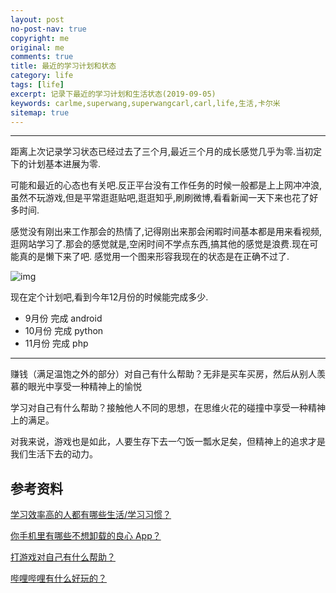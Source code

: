 ```yaml
---
layout: post
no-post-nav: true
copyright: me
original: me
comments: true
title: 最近的学习计划和状态
category: life
tags: [life]
excerpt: 记录下最近的学习计划和生活状态(2019-09-05)
keywords: carlme,superwang,superwangcarl,carl,life,生活,卡尔米
sitemap: true
---
```


***



距离上次记录学习状态已经过去了三个月,最近三个月的成长感觉几乎为零.当初定下的计划基本进展为零.

可能和最近的心态也有关吧.反正平台没有工作任务的时候一般都是上上网冲冲浪,虽然不玩游戏,但是平常逛逛贴吧,逛逛知乎,刷刷微博,看看新闻一天下来也花了好多时间.

感觉没有刚出来工作那会的热情了,记得刚出来那会闲暇时间基本都是用来看视频,逛网站学习了.那会的感觉就是,空闲时间不学点东西,搞其他的感觉是浪费.现在可能真的是懒下来了吧. 感觉用一个图来形容我现在的状态是在正确不过了.

![img]({{site.cdn}}/assets/images/blog/2019/20190905162429.jpg)

现在定个计划吧,看到今年12月份的时候能完成多少.

- 9月份 完成 android
- 10月份 完成 python
- 11月份 完成 php

***

赚钱（满足温饱之外的部分）对自己有什么帮助？无非是买车买房，然后从别人羡慕的眼光中享受一种精神上的愉悦

学习对自己有什么帮助？接触他人不同的思想，在思维火花的碰撞中享受一种精神上的满足。

对我来说，游戏也是如此，人要生存下去一勺饭一瓢水足矣，但精神上的追求才是我们生活下去的动力。

## 参考资料

[学习效率高的人都有哪些生活/学习习惯？](https://www.zhihu.com/question/289568582)

[你手机里有哪些不想卸载的良心 App？](https://www.zhihu.com/question/289568582)

[打游戏对自己有什么帮助？](https://www.zhihu.com/question/30909236)

[哔哩哔哩有什么好玩的？](https://www.zhihu.com/question/283049200/answer/813486705)